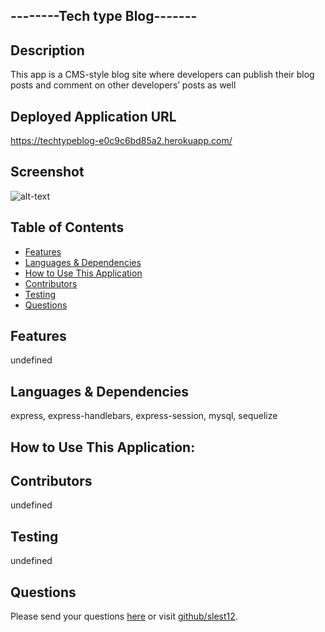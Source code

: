 ## --------Tech type Blog-------

## Description
 This app is a CMS-style blog site where developers can publish their blog posts and comment on other developers’ posts as well
## Deployed Application URL
https://techtypeblog-e0c9c6bd85a2.herokuapp.com/
## Screenshot
![alt-text](undefined)
## Table of Contents
* [Features](#features)
* [Languages & Dependencies](#languagesanddependencies)
* [How to Use This Application](#HowtoUseThisApplication)
* [Contributors](#contributors)
* [Testing](#testing)
* [Questions](#questions)
## Features
undefined
## Languages & Dependencies
express, express-handlebars, express-session, mysql, sequelize
## How to Use This Application:

## Contributors
undefined
## Testing
undefined
## Questions
Please send your questions [here](mailto:Slest12@outlook.com?subject=[GitHub]%20Dev%20Connect) or visit [github/slest12](https://github.com/slest12).


